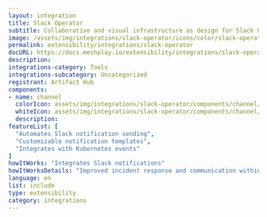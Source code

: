 ```yaml
---
layout: integration
title: Slack Operator
subtitle: Collaborative and visual infrastructure as design for Slack Operator
image: /assets/img/integrations/slack-operator/icons/color/slack-operator-color.svg
permalink: extensibility/integrations/slack-operator
docURL: https://docs.meshplay.io/extensibility/integrations/slack-operator
description: 
integrations-category: Tools
integrations-subcategory: Uncategorized
registrant: Artifact Hub
components: 
- name: channel
  colorIcon: assets/img/integrations/slack-operator/components/channel/icons/color/channel-color.svg
  whiteIcon: assets/img/integrations/slack-operator/components/channel/icons/white/channel-white.svg
  description: 
featureList: [
  "Automates Slack notification sending",
  "Customizable notification templates",
  "Integrates with Kubernetes events"
]
howItWorks: "Integrates Slack notifications"
howItWorksDetails: "Improved incident response and communication within Kubernetes"
language: en
list: include
type: extensibility
category: integrations
---
```

